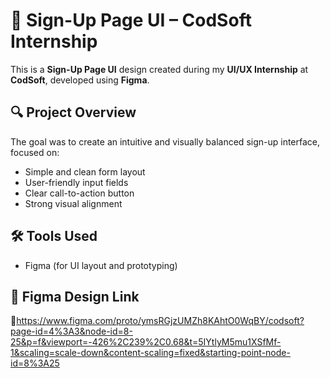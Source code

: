 # 🔐 Sign-Up Page UI – CodSoft Internship

This is a **Sign-Up Page UI** design created during my **UI/UX Internship** at **CodSoft**, developed using **Figma**.

## 🔍 Project Overview
The goal was to create an intuitive and visually balanced sign-up interface, focused on:
- Simple and clean form layout
- User-friendly input fields
- Clear call-to-action button
- Strong visual alignment

## 🛠 Tools Used
- Figma (for UI layout and prototyping)

## 🔗 Figma Design Link
🔗https://www.figma.com/proto/ymsRGjzUMZh8KAhtO0WqBY/codsoft?page-id=4%3A3&node-id=8-25&p=f&viewport=-426%2C239%2C0.68&t=5IYtlyM5mu1XSfMf-1&scaling=scale-down&content-scaling=fixed&starting-point-node-id=8%3A25
